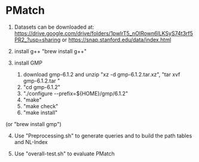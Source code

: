 # PMatch

1. Datasets can be downloaded at: https://drive.google.com/drive/folders/1pwlrT5_nOIRown6lLKSyS74t3rf5PR2_?usp=sharing or https://snap.stanford.edu/data/index.html

2. install g++ "brew install g++"

3. install GMP 
   1) download gmp-6.1.2 and unzip "xz -d gmp-6.1.2.tar.xz", "tar xvf gmp-6.1.2.tar "
   2) "cd gmp-6.1.2"
   2) "./configure --prefix=${HOME}/gmp/6.1.2"
   3) "make"
   4) "make check"
   5) "make install"

(or "brew install gmp")

4. Use "Preprocessing.sh" to generate queries and to build the path tables and NL-Index

5. Use "overall-test.sh" to evaluate PMatch

